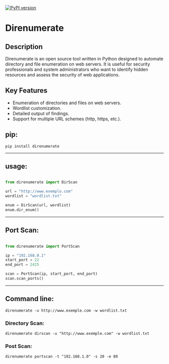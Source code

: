 [![PyPI version](https://badge.fury.io/py/direnumerate.svg)](https://badge.fury.io/py/direnumerate)

# Direnumerate

## Description

Direnumerate is an open source tool written in Python designed to automate directory and file enumeration on web servers. It is useful for security professionals and system administrators who want to identify hidden resources and assess the security of web applications.

## Key Features

- Enumeration of directories and files on web servers.
- Wordlist customization.
- Detailed output of findings.
- Support for multiple URL schemes (http, https, etc.).

## pip:

    pip install direnumerate

-----------------

## usage:

```python

from direnumerate import DirScan

url = "http://www.exemplo.com"
wordlist = "wordlist.txt"

enum = DirScan(url, wordlist)
enum.dir_enum()
```

----------

## Port Scan:

```python

from direnumerate import PortScan

ip = "192.168.0.1"
start_port = 22
end_port = 2425

scan = PortScan(ip, start_port, end_port)
scan.scan_ports()
```
----------

## Command line:

    direnumerate -u http://www.exemple.com -w wordlist.txt


### Directory Scan:

    direnumerate dirscan -u "http://www.exemple.com" -w wordlist.txt

### Post Scan:

    direnumerate portscan -t "192.168.1.0" -s 20 -e 80




